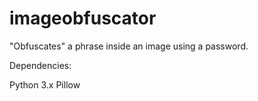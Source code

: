 # imageobfuscator

"Obfuscates" a phrase inside an image using a password.

Dependencies:

Python 3.x
Pillow
